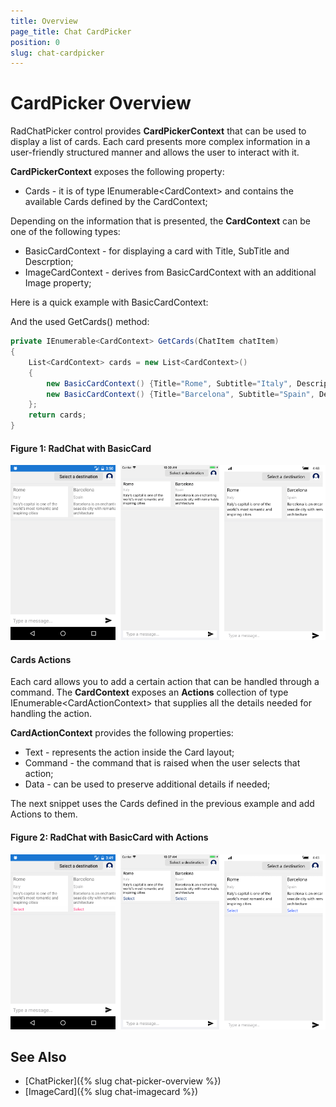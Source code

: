 ```yaml
---
title: Overview
page_title: Chat CardPicker
position: 0
slug: chat-cardpicker
---
```


# CardPicker Overview #

RadChatPicker control provides **CardPickerContext** that can be used to display a list of cards. Each card presents more complex information in a user-friendly structured manner and allows the user to interact with it. 

**CardPickerContext**  exposes the following property:

* Cards - it is of type IEnumerable&lt;CardContext&gt; and contains the available Cards defined by the CardContext;

Depending on the information that is presented, the **CardContext** can be one of the following types:

* BasicCardContext - for displaying a card with Title, SubTitle and Descrption;
* ImageCardContext - derives from BasicCardContext with an additional Image property;

Here is a quick example with BasicCardContext:

<snippet id='chat-chatpicker-cardpicker-pickeritem' />

And the used GetCards() method:

```C#
private IEnumerable<CardContext> GetCards(ChatItem chatItem)
{
	List<CardContext> cards = new List<CardContext>()
	{
		new BasicCardContext() {Title="Rome", Subtitle="Italy", Description="Italy’s capital is one of the world’s most romantic and inspiring cities"},
		new BasicCardContext() {Title="Barcelona", Subtitle="Spain", Description="Barcelona is an enchanting seaside city with remarkable architecture"}
	};
	return cards;
}
```
	
#### Figure 1: RadChat with BasicCard

![CardPicker](images/chat_cardpicker.png)
	
#### Cards Actions

Each card allows you to add a certain action that can be handled through a command. The **CardContext** exposes an **Actions** collection of type IEnumerable&lt;CardActionContext&gt; that supplies all the details needed for handling the action.

**CardActionContext** provides the following properties:

* Text - represents the action inside the Card layout;
* Command - the command that is raised when the user selects that action;
* Data - can be used to preserve additional details if needed;

The next snippet uses the Cards defined in the previous example and add Actions to them.

<snippet id='chat-chatpicker-cardpicker-getcards' />

#### Figure 2: RadChat with BasicCard with Actions

![CardPicker](images/chat_cardpicker_actions.png)

## See Also

- [ChatPicker]({% slug chat-picker-overview %})
- [ImageCard]({% slug chat-imagecard %})